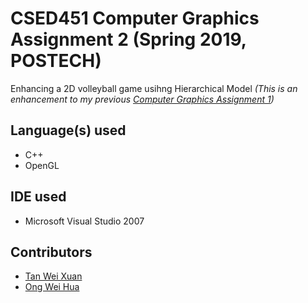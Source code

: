 # CSED451 Computer Graphics Assignment 2 (Spring 2019, POSTECH)

Enhancing a 2D volleyball game usihng Hierarchical Model
_(This is an enhancement to my previous [Computer Graphics Assignment 1](https://github.com/jermsinarocket/ComputerGraphics_Assignment1))_
## Language(s) used
* C++
* OpenGL

## IDE used
* Microsoft Visual Studio 2007

## Contributors
* [Tan Wei Xuan](https://github.com/jermsinarocket)
* [Ong Wei Hua](https://github.com/ongweihua)
